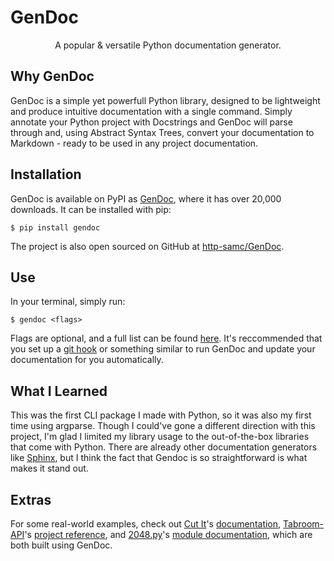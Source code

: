 # GenDoc
<p align="center">A popular & versatile Python documentation generator.</p>

## Why GenDoc
GenDoc is a simple yet powerfull Python library, designed to be lightweight and produce intuitive documentation with a single command. Simply annotate your Python project with Docstrings and GenDoc will parse through and, using Abstract Syntax Trees, convert your documentation to Markdown - ready to be used in any project documentation.

## Installation
GenDoc is available on PyPI as [GenDoc](https://pypi.org/project/GenDoc/), where it has over 20,000 downloads. It can be installed with pip:

`$ pip install gendoc`

The project is also open sourced on GitHub at [http-samc/GenDoc](https://github.com/http-samc/gendoc).

## Use
In your terminal, simply run:

`$ gendoc <flags>`

Flags are optional, and a full list can be found [here](https://github.com/http-samc/gendoc#you-can-also-use-any-of-the-following-flags-in-your-terminal-to-customize-your-output-optional). It's reccommended that you set up a [git hook](https://git-scm.com/book/en/v2/Customizing-Git-Git-Hooks) or something similar to run GenDoc and update your documentation for you automatically.

## What I Learned
This was the first CLI package I made with Python, so it was also my first time using argparse. Though I could've gone a different direction with this project, I'm glad I limited my library usage to the out-of-the-box libraries that come with Python. There are already other documentation generators like [Sphinx](https://www.sphinx-doc.org/en/master/), but I think the fact that Gendoc is so straightforward is what makes it stand out.

## Extras
For some real-world examples, check out [Cut It](/projects/Cut-It)'s [documentation](https://github.com/http-samc/cut-it/blob/main/DOCS.md), [Tabroom-API](https://github.com/http-samc/tabroom-API)'s [project reference](https://github.com/http-samc/tabroom-API/blob/main/DOCS.md), and [2048.py](/projects/2048.py)'s [module documentation](https://github.com/http-samc/2048.py/blob/main/DOCS.md), which are both built using GenDoc.